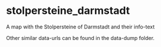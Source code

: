 # stolpersteine_darmstadt

A map with the Stolpersteine of Darmstadt and their info-text


Other similar data-urls can be found in the data-dump folder.

